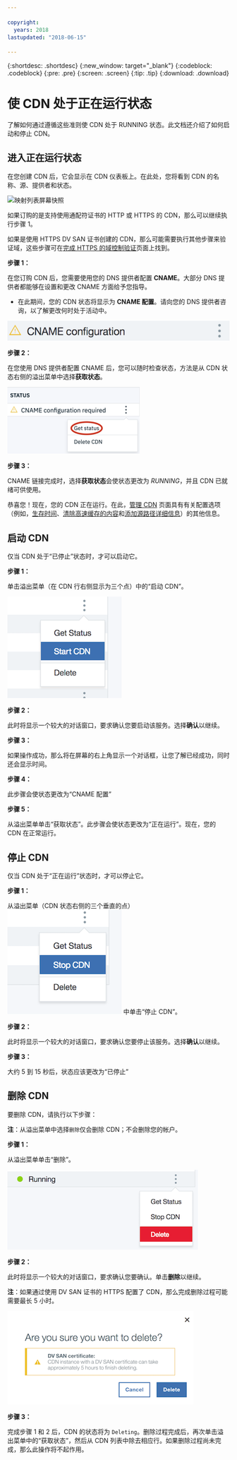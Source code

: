 ```yaml
---

copyright:
  years: 2018
lastupdated: "2018-06-15"

---
```


{:shortdesc: .shortdesc}
{:new_window: target="_blank"}
{:codeblock: .codeblock}
{:pre: .pre}
{:screen: .screen}
{:tip: .tip}
{:download: .download}

# 使 CDN 处于正在运行状态

了解如何通过遵循这些准则使 CDN 处于 RUNNING 状态。此文档还介绍了如何启动和停止 CDN。

## 进入正在运行状态

在您创建 CDN 后，它会显示在 CDN 仪表板上。在此处，您将看到 CDN 的名称、源、提供者和状态。  

 ![映射列表屏幕快照](images/mapping_list_cname.png)


如果订购的是支持使用通配符证书的 HTTP 或 HTTPS 的 CDN，那么可以继续执行步骤 1。

如果是使用 HTTPS DV SAN 证书创建的 CDN，那么可能需要执行其他步骤来验证域，这些步骤可在[完成 HTTPS 的域控制验证](how-to-https.html#completing-domain-control-validation-for-https)页面上找到。

**步骤 1：**

在您订购 CDN 后，您需要使用您的 DNS 提供者配置 **CNAME**。大部分 DNS 提供者都能够在设置和更改 CNAME 方面给予您指导。

   * 在此期间，您的 CDN 状态将显示为 **CNAME 配置**。请向您的 DNS 提供者咨询，以了解更改何时处于活动中。

   ![CNAME 配置](images/cname-config.png)  

**步骤 2：**

在您使用 DNS 提供者配置 CNAME 后，您可以随时检查状态，方法是从 CDN 状态右侧的溢出菜单中选择**获取状态**。

  ![CNAME 获取状态](images/cname-getstatus.png)  

**步骤 3：**

CNAME 链接完成时，选择**获取状态**会使状态更改为 *RUNNING*，并且 CDN 已就绪可供使用。

恭喜您！现在，您的 CDN 正在运行。在此，[管理 CDN](how-to.html#manage-your-CDN) 页面具有有关配置选项（例如，[生存时间](how-to.html#setting-content-caching-time-using-time-to-live-)、[清除高速缓存的内容](how-to.html#purging-cached-content)和[添加源路径详细信息](how-to.html#adding-origin-path-details)）的其他信息。

## 启动 CDN

仅当 CDN 处于“已停止”状态时，才可以启动它。  

**步骤 1：**

单击溢出菜单（在 CDN 行右侧显示为三个点）中的“启动 CDN”。

  ![溢出菜单](images/start_cdn.png)

**步骤 2：**

此时将显示一个较大的对话窗口，要求确认您要启动该服务。选择**确认**以继续。

**步骤 3：**

如果操作成功，那么将在屏幕的右上角显示一个对话框，让您了解已经成功，同时还会显示时间。

**步骤 4：**

此步骤会使状态更改为“CNAME 配置”

**步骤 5：**

从溢出菜单单击“获取状态”。此步骤会使状态更改为“正在运行”。现在，您的 CDN 在正常运行。

## 停止 CDN

仅当 CDN 处于“正在运行”状态时，才可以停止它。

**步骤 1：**

从溢出菜单（CDN 状态右侧的三个垂直的点）![溢出菜单](images/stop_cdn.png) 中单击“停止 CDN”。

**步骤 2：**

此时将显示一个较大的对话窗口，要求确认您要停止该服务。选择**确认**以继续。

**步骤 3：**

大约 5 到 15 秒后，状态应该更改为“已停止”

## 删除 CDN

要删除 CDN，请执行以下步骤：

**注**：从溢出菜单中选择`删除`仅会删除 CDN；不会删除您的帐户。

**步骤 1：**

从溢出菜单单击“删除”。

 ![删除 CDN 溢出菜单](images/delete_cdn.png)

**步骤 2：**

此时将显示一个较大的对话窗口，要求确认您要确认。单击**删除**以继续。

**注**：如果通过使用 DV SAN 证书的 HTTPS 配置了 CDN，那么完成删除过程可能需要最长 5 小时。

  ![删除并带有警告](images/delete-with-warning.png)

**步骤 3：**

完成步骤 1 和 2 后，CDN 的状态将为 `Deleting`。删除过程完成后，再次单击溢出菜单中的“获取状态”，然后从 CDN 列表中除去相应行。如果删除过程尚未完成，那么此操作将不起作用。
